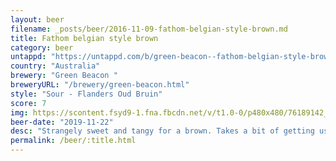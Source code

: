 ```yaml
---
layout: beer
filename: _posts/beer/2016-11-09-fathom-belgian-style-brown.md
title: Fathom belgian style brown
category: beer
untappd: "https://untappd.com/b/green-beacon--fathom-belgian-style-brown/3140505"
country: "Australia"
brewery: "Green Beacon "
breweryURL: "/brewery/green-beacon.html"
style: "Sour - Flanders Oud Bruin"
score: 7
img: https://scontent.fsyd9-1.fna.fbcdn.net/v/t1.0-0/p480x480/76189142_10157643864243745_261283317544910848_o.jpg?_nc_cat=106&_nc_sid=e007fa&_nc_ohc=TrEUMUk1D58AX-ZWbme&_nc_ht=scontent.fsyd9-1.fna&_nc_tp=6&oh=636ad851b1d10c08e03a2e49cf439b0c&oe=5F4A9594
beer-date: "2019-11-22"
desc: "Strangely sweet and tangy for a brown. Takes a bit of getting used to and not particularly special"
permalink: /beer/:title.html
---
```

